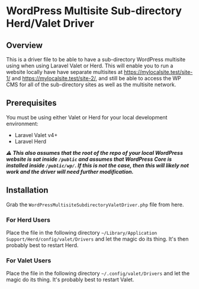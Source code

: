 # WordPress Multisite Sub-directory Herd/Valet Driver

## Overview
This is a driver file to be able to have a sub-directory WordPress multisite using when using Laravel Valet or Herd. This will enable you to run a website locally have have separate multisites at https://mylocalsite.test/site-1/ and https://mylocalsite.test/site-2/, and still be able to access the WP CMS for all of the sub-directory sites as well as the multisite network.

## Prerequisites
You must be using either Valet or Herd for your local development environment:

- Laravel Valet v4+
- Laravel Herd

**_⚠️ This also assumes that the root of the repo of your local WordPress website is sat inside `/public` and assumes that WordPress Core is installed inside `/public/wp/`. If this is not the case, then this will likely not work and the driver will need further modification._**

## Installation
Grab the `WordPressMultisiteSubdirectoryValetDriver.php` file from here.

### For Herd Users
Place the file in the following directory `~/Library/Application Support/Herd/config/valet/Drivers` and let the magic do its thing. It's then probably best to restart Herd.

### For Valet Users
Place the file in the following directory `~/.config/valet/Drivers` and let the magic do its thing. It's probably best to restart Valet.
